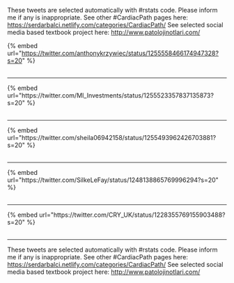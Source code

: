

These tweets are selected automatically with #rstats code. Please inform me if any is inappropriate.
See other #CardiacPath pages here: https://serdarbalci.netlify.com/categories/CardiacPath/ 
See selected social media based textbook project here: http://www.patolojinotlari.com/

{% embed url="https://twitter.com/anthonykrzywiec/status/1255558466174947328?s=20" %}<br>
<br>
<hr>
{% embed url="https://twitter.com/MI_Investments/status/1255523357837135873?s=20" %}<br>
<br>
<hr>
{% embed url="https://twitter.com/sheila06942158/status/1255493962426703881?s=20" %}<br>
<br>
<hr>
{% embed url="https://twitter.com/SilkeLeFay/status/1248138865769996294?s=20" %}<br>
<br>
<hr>
{% embed url="https://twitter.com/CRY_UK/status/1228355769155903488?s=20" %}<br>
<br>
<hr>


These tweets are selected automatically with #rstats code. Please inform me if any is inappropriate.
See other #CardiacPath pages here: https://serdarbalci.netlify.com/categories/CardiacPath/ 
See selected social media based textbook project here: http://www.patolojinotlari.com/
